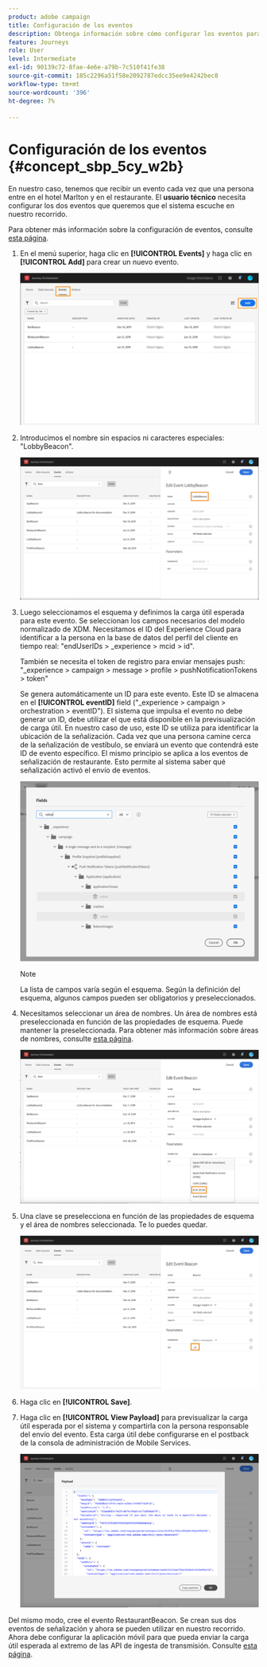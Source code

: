 ```yaml
---
product: adobe campaign
title: Configuración de los eventos
description: Obtenga información sobre cómo configurar los eventos para el caso de uso avanzado de recorrido
feature: Journeys
role: User
level: Intermediate
exl-id: 90139c72-8fae-4e6e-a79b-7c510f41fe38
source-git-commit: 185c2296a51f58e2092787edcc35ee9e4242bec8
workflow-type: tm+mt
source-wordcount: '396'
ht-degree: 7%

---
```


# Configuración de los eventos {#concept_sbp_5cy_w2b}

En nuestro caso, tenemos que recibir un evento cada vez que una persona entre en el hotel Marlton y en el restaurante. El **usuario técnico** necesita configurar los dos eventos que queremos que el sistema escuche en nuestro recorrido.

Para obtener más información sobre la configuración de eventos, consulte [esta página](../event/about-events.md).

1. En el menú superior, haga clic en **[!UICONTROL Events]** y haga clic en **[!UICONTROL Add]** para crear un nuevo evento.

   ![](../assets/journeyuc1_1.png)

1. Introducimos el nombre sin espacios ni caracteres especiales: &quot;LobbyBeacon&quot;.

   ![](../assets/journeyuc2_1.png)

1. Luego seleccionamos el esquema y definimos la carga útil esperada para este evento. Se seleccionan los campos necesarios del modelo normalizado de XDM. Necesitamos el ID del Experience Cloud para identificar a la persona en la base de datos del perfil del cliente en tiempo real: &quot;endUserIDs > _experience > mcid > id&quot;.

   También se necesita el token de registro para enviar mensajes push: &quot;_experience > campaign > message > profile > pushNotificationTokens > token&quot;

   Se genera automáticamente un ID para este evento. Este ID se almacena en el **[!UICONTROL eventID]** field (&quot;_experience > campaign > orchestration > eventID&quot;). El sistema que impulsa el evento no debe generar un ID, debe utilizar el que está disponible en la previsualización de carga útil. En nuestro caso de uso, este ID se utiliza para identificar la ubicación de la señalización. Cada vez que una persona camine cerca de la señalización de vestíbulo, se enviará un evento que contendrá este ID de evento específico. El mismo principio se aplica a los eventos de señalización de restaurante. Esto permite al sistema saber qué señalización activó el envío de eventos.

   ![](../assets/journeyuc2_2.png)

   >[!NOTE]
   >
   >La lista de campos varía según el esquema. Según la definición del esquema, algunos campos pueden ser obligatorios y preseleccionados.

1. Necesitamos seleccionar un área de nombres. Un área de nombres está preseleccionada en función de las propiedades de esquema. Puede mantener la preseleccionada. Para obtener más información sobre áreas de nombres, consulte [esta página](../event/selecting-the-namespace.md).

   ![](../assets/journeyuc2_4.png)

1. Una clave se preselecciona en función de las propiedades de esquema y el área de nombres seleccionada. Te lo puedes quedar.

   ![](../assets/journeyuc2_4bis.png)

1. Haga clic en **[!UICONTROL Save]**.

1. Haga clic en **[!UICONTROL View Payload]** para previsualizar la carga útil esperada por el sistema y compartirla con la persona responsable del envío del evento.  Esta carga útil debe configurarse en el postback de la consola de administración de Mobile Services.

   ![](../assets/journeyuc2_5.png)

Del mismo modo, cree el evento RestaurantBeacon. Se crean sus dos eventos de señalización y ahora se pueden utilizar en nuestro recorrido. Ahora debe configurar la aplicación móvil para que pueda enviar la carga útil esperada al extremo de las API de ingesta de transmisión. Consulte [esta página](../event/additional-steps-to-send-events-to-journey-orchestration.md).
